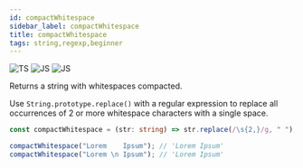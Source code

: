 ```yaml
---
id: compactWhitespace
sidebar_label: compactWhitespace
title: compactWhitespace
tags: string,regexp,beginner
---
```


![TS](https://img.shields.io/badge/supports-typescript-blue.svg?style=flat-square)
![JS](https://img.shields.io/badge/supports-javascript-yellow.svg?style=flat-square)
![JS](https://img.shields.io/badge/supports-deno-green.svg?style=flat-square)

Returns a string with whitespaces compacted.

Use `String.prototype.replace()` with a regular expression to replace all occurrences of 2 or more whitespace characters with a single space.

```ts
const compactWhitespace = (str: string) => str.replace(/\s{2,}/g, " ");
```

```ts
compactWhitespace("Lorem    Ipsum"); // 'Lorem Ipsum'
compactWhitespace("Lorem \n Ipsum"); // 'Lorem Ipsum'
```

